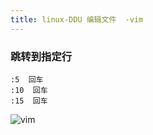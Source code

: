 ```yaml
---
title: linux-DDU 编辑文件  -vim
---
```

### 跳转到指定行

```
:5  回车
:10  回车
:15  回车
```

![vim](/img/ubuntu/linux_command/linux_vim/vim_01.gif "vim")

































